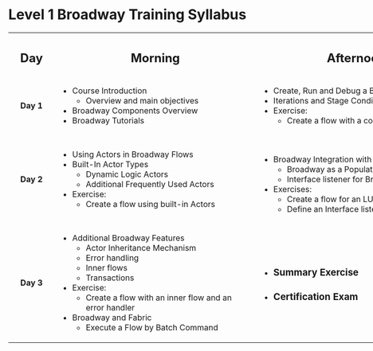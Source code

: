 # Level 1 Broadway Training Syllabus



<table style="width: 900px;">
<tbody>
<tr>
<td style="text-align: center;" width="80pxl">
<h2><strong>Day</strong></h2>
</td>
<td style="text-align: center;" width="410pxl">
<h2><strong>Morning</strong></h2>
</td>
<td style="text-align: center;" width="410pxl">
<h2><strong>Afternoon</strong></h2>
</td>
</tr>
<tr>
<td style="text-align: center;"><strong>Day 1</strong></td>
<td>
<ul>
<li>Course Introduction
<ul>
<li>Overview and main objectives</li>
</ul>
</li>
<li>Broadway Components Overview</li>
<li>Broadway Tutorials</li>
</ul>
</td>
<td>
<ul>
<li>Create, Run and Debug a Broadway Flow</li>
<li>Iterations and Stage Conditions</li>
<li>Exercise:
<ul>
<li>Create a flow with a condition</li>
</ul>
</li>
</ul>
</td>
</tr>
<tr>
<td style="text-align: center;"><strong>Day 2</strong></td>
<td>
<ul>
<li>Using Actors in Broadway Flows</li>
<li>Built-In Actor Types
<ul>
<li>Dynamic Logic Actors</li>
<li>Additional Frequently Used Actors</li>
</ul>
</li>
<li>Exercise:
<ul>
<li>Create a flow using built-in Actors</li>
</ul>
</li>
</ul>
</td>
<td>&nbsp;
<ul>
<li>Broadway Integration with Fabric Studio
<ul>
<li>Broadway as a Population</li>
<li>Interface listener for Broadway flows</li>
</ul>
</li>
<li>Exercises:
<ul>
<li>Create a flow for an LU table population</li>
<li>Define an Interface listener for a flow</li>
</ul>
</li>
</ul>
</td>
</tr>
<tr>
<td style="text-align: center;"><strong>Day 3</strong></td>
<td>
<ul >
<li >Additional Broadway Features
<ul >
<li >Actor Inheritance Mechanism</li>
<li >Error handling</li>
<li >Inner flows</li>
<li >Transactions</li>
</ul>
</li>
<li >Exercise:
<ul >
<li >Create a flow with an inner flow and an error handler</li>
</ul>
</li>
<li >Broadway and Fabric
<ul >
<li >Execute a Flow by Batch Command</li>
</ul>
</li>
</ul>
</td>
<td>
<ul>
<li>
<h3>Summary Exercise</h3>
</li>
<li class="md-end-block md-heading md-focus">
<h3><span class="md-plain md-expand">Certification Exam</span></h3>
</li>
</ul>
</td>
</tr>
</tbody>
</table>




